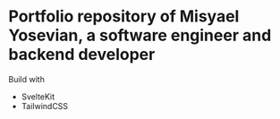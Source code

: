 # Portfolio repository of Misyael Yosevian, a software engineer and backend developer
Build with
- SvelteKit
- TailwindCSS